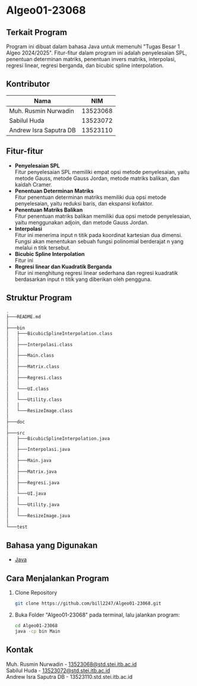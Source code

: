 # Algeo01-23068

## Terkait Program
Program ini dibuat dalam bahasa Java untuk memenuhi "Tugas Besar 1 Algeo 2024/2025". Fitur-fitur dalam program ini adalah penyelesaian SPL, penentuan determinan matriks, penentuan invers matriks, interpolasi, regresi linear, regresi berganda, dan bicubic spline interpolation.
## Kontributor
| Nama  | NIM | 
| ------------- | ------------- |
| Muh. Rusmin Nurwadin  | 13523068 |
| Sabilul Huda  | 13523072 |
| Andrew Isra Saputra DB  | 13523110 | 

## Fitur-fitur
* **Penyelesaian SPL** <br>
Fitur penyelesaian SPL memiliki empat opsi metode penyelesaian, yaitu metode Gauss, metode Gauss Jordan, metode matriks balikan, dan kaidah Cramer.
*  **Penentuan Determinan Matriks** <br>
Fitur penentuan determinan matriks memiliki dua opsi metode penyelesaian, yaitu reduksi baris, dan ekspansi kofaktor.
* **Penentuan Matriks Balikan** <br>
Fitur penentuan matriks balikan memiliki dua opsi metode penyelesaian, yaitu menggunakan adjoin, dan metode Gauss Jordan.
* **Interpolasi** <br>
Fitur ini menerima input n titik pada koordinat kartesian dua dimensi. Fungsi akan menentukan sebuah fungsi polinomial berderajat n yang melalui n titik tersebut.
* **Bicubic Spline Interpolation** <br>
Fitur ini 
* **Regresi linear dan Kuadratik Berganda** <br>
Fitur ini menghitung regresi linear sederhana dan regresi kuadratik berdasarkan input n titik yang diberikan oleh pengguna.

## Struktur Program 
```bash
.
├───README.md
│
├───bin
│   ├───BicubicSplineInterpolation.class
│   │       
│   ├───Interpolasi.class
│   │
│   ├───Main.class
│   │
│   ├───Matrix.class
│   │
│   ├───Regresi.class
│   │
│   └───UI.class
│   │
│   └───Utility.class
│   │
│   └───ResizeImage.class
│
├───doc
│
├───src
│   ├───BicubicSplineInterpolation.java
│   │       
│   ├───Interpolasi.java
│   │
│   ├───Main.java
│   │
│   ├───Matrix.java
│   │
│   ├───Regresi.java
│   │
│   └───UI.java
│   │
│   └───Utility.java
│   │
│   └───ResizeImage.java
│
└───test
```
## Bahasa yang Digunakan
* [Java](https://www.java.com/en/)

## Cara Menjalankan Program
1. Clone Repository
   ```sh
   git clone https://github.com/bill2247/Algeo01-23068.git
   ```
3. Buka Folder "Algeo01-23068" pada terminal, lalu jalankan program:
   ```sh
   cd Algeo01-23068
   java -cp bin Main
   ```
## Kontak
Muh. Rusmin Nurwadin - 13523068@std.stei.itb.ac.id <br>
Sabilul Huda - 13523072@std.stei.itb.ac.id <br>
Andrew Isra Saputra DB - 13523110.std.stei.itb.ac.id
   
